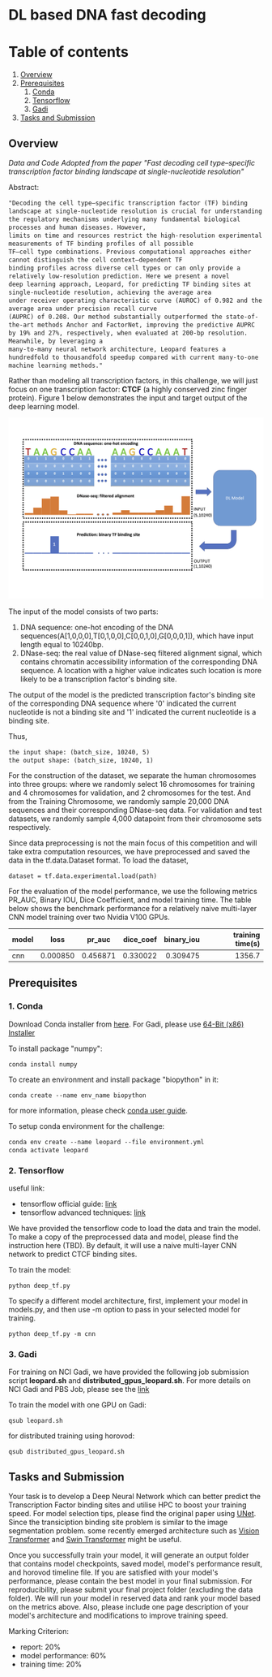 # DL based DNA fast decoding

# Table of contents
1. [Overview](#overview)
2. [Prerequisites](#paragraph1)
    1. [Conda](#subparagraph1)
    2. [Tensorflow](#subparagraph2)
    3. [Gadi](#subparagraph3)
3. [Tasks and Submission](#paragraph2)

## Overview <a name="overview"></a>
_Data and Code Adopted from the paper "Fast decoding cell type–specific transcription factor
binding landscape at single-nucleotide resolution"_

Abstract:

    "Decoding the cell type–specific transcription factor (TF) binding landscape at single-nucleotide resolution is crucial for understanding the regulatory mechanisms underlying many fundamental biological processes and human diseases. However,
    limits on time and resources restrict the high-resolution experimental measurements of TF binding profiles of all possible
    TF–cell type combinations. Previous computational approaches either cannot distinguish the cell context–dependent TF
    binding profiles across diverse cell types or can only provide a relatively low-resolution prediction. Here we present a novel
    deep learning approach, Leopard, for predicting TF binding sites at single-nucleotide resolution, achieving the average area
    under receiver operating characteristic curve (AUROC) of 0.982 and the average area under precision recall curve
    (AUPRC) of 0.208. Our method substantially outperformed the state-of-the-art methods Anchor and FactorNet, improving the predictive AUPRC by 19% and 27%, respectively, when evaluated at 200-bp resolution. Meanwhile, by leveraging a
    many-to-many neural network architecture, Leopard features a hundredfold to thousandfold speedup compared with current many-to-one machine learning methods."

Rather than modeling all transcription factors, in this challenge, we will just focus on one transcription factor: **CTCF** (a highly conserved zinc finger protein). Figure 1 below demonstrates the input and target output of the deep learning model.

![Figure1](figure/fig1.png?raw=true "Title")

The input of the model consists of two parts: 
1. DNA sequence: one-hot encoding of the DNA sequences(A[1,0,0,0],T[0,1,0,0],C[0,0,1,0],G[0,0,0,1]), which have input length equal 
to 10240bp.
2. DNase-seq: the real value of DNase-seq filtered alignment signal, which contains chromatin accessibility information of the corresponding DNA sequence. A location with a higher
value indicates such location is more likely to be a transcription factor's binding site.

The output of the model is the predicted transcription factor's binding site of the corresponding DNA sequence where 
'0' indicated the current nucleotide is not a binding site and '1' indicated the current nucleotide is a binding site.

Thus,

    the input shape: (batch_size, 10240, 5)
    the output shape: (batch_size, 10240, 1) 

For the construction of the dataset, we separate the human chromosomes into three groups: where we randomly select 16 chromosomes for training and 4
chromosomes for validation, and 2 chromosomes for the test. And from the Training Chromosome, we randomly sample 20,000 DNA sequences and their corresponding
DNase-seq data. For validation and test datasets, we randomly sample 4,000 datapoint from their chromosome sets respectively.

Since data preprocessing is not the main focus of this competition and will take extra computation resources, we have preprocessed and saved the data in the tf.data.Dataset format. To load the dataset, 

    dataset = tf.data.experimental.load(path)

For the evaluation of the model performance, we use the following metrics PR_AUC, Binary IOU, Dice Coefficient, and model training time. The table below shows the benchmark performance for a relatively naive multi-layer CNN model training over two Nvidia V100 GPUs.
 

model          | loss          | pr_auc        | dice_coef    | binary_iou | training time(s) 
| -------------| ------------- |:-------------:| ------------:|-----------:| -------------:
|   cnn       |    0.000850   | 0.456871      | 0.330022     |0.309475    |  1356.7

## Prerequisites <a name="paragraph1"></a>

### 1. Conda <a name="subparagraph1"></a>

Download Conda installer from [here](https://www.anaconda.com/products/distribution). For Gadi, please use [64-Bit (x86) Installer](https://repo.anaconda.com/archive/Anaconda3-2022.05-Linux-x86_64.sh)

To install package "numpy":

    conda install numpy

To create an environment and install package "biopython" in it:

    conda create --name env_name biopython

for more information, please check [conda user guide](https://docs.conda.io/projects/conda/en/latest/user-guide/index.html).

To setup conda environment for the challenge:

    conda env create --name leopard --file environment.yml
    conda activate leopard

### 2. Tensorflow <a name="subparagraph2"></a>

useful link:

* tensorflow official guide: [link](https://www.tensorflow.org/overview)
* tensorflow advanced techniques: [link](https://www.coursera.org/specializations/tensorflow-advanced-techniques)


We have provided the tensorflow code to load the data and train the model. To make a copy of the preprocessed data and model, please find the instruction here (TBD). By default, it will use a naive multi-layer CNN network to predict CTCF binding sites. 

To train the model:

    python deep_tf.py 

To specify a different model architecture, first, implement your model in models.py, and then use -m option to pass in your selected model for training.
    
    python deep_tf.py -m cnn


### 3. Gadi <a name="subparagraph3"></a>

For training on NCI Gadi, we have provided the following job submission script **leopard.sh** and **distributed_gpus_leopard.sh**. For more details on NCI Gadi and PBS Job, please see the [link](https://opus.nci.org.au/display/Help/Gadi+User+Guide)

To train the model with one GPU on Gadi:

    qsub leopard.sh

for distributed training using horovod:

    qsub distributed_gpus_leopard.sh



## Tasks and Submission <a name="paragraph2"></a>

Your task is to develop a Deep Neural Network which can better predict the Transcription Factor binding sites and utilise HPC to boost your training speed. For model selection tips, please find the original paper using [UNet](https://www.ncbi.nlm.nih.gov/pmc/articles/PMC8015851/). Since the transiciption binding site problem is similar to the image segmentation problem. some recently emerged architecture such as [Vision Transformer](https://arxiv.org/abs/2010.11929) and [Swin Transformer](https://arxiv.org/abs/2103.14030) might be useful.

Once you successfully train your model, it will generate an output folder that contains model checkpoints, saved model, model's performance result, and horovod timeline file. If you are satisfied with your model's performance, please contain the best model in your final submission. For reproducibility, please submit your final project folder (excluding the data folder). We will run your model in reserved data and rank your model based on the metrics above. Also, please include one page description of your model's architecture and modifications to improve training speed.

Marking Criterion:
* report: 20%
* model performance: 60%
* training time: 20%

